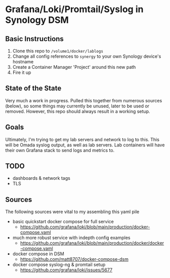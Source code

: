 # Grafana/Loki/Promtail/Syslog in Synology DSM

## Basic Instructions

1. Clone this repo to `/volume1/docker/lablogs`
1. Change all config references to `synergy` to your own Synology device's hostname
1. Create a Container Manager 'Project' around this new path
1. Fire it up

## State of the State

Very much a work in progress. Pulled this together from numerous sources (below), so some things may currently be unused, later to be used or removed. However, this repo should always result in a working setup.

## Goals

Ultimately, I'm trying to get my lab servers and network to log to this. This will be Omada syslog output, as well as lab servers. Lab containers will have their own Grafana stack to send logs and metrics to.

## TODO

* dashboards & network tags
* TLS

## Sources

The following sources were vital to my assembling this yaml pile

* basic quickstart docker compose for full service
  * https://github.com/grafana/loki/blob/main/production/docker-compose.yaml
* much more robust service with indepth config examples
  * https://github.com/grafana/loki/blob/main/production/docker/docker-compose.yaml
* docker compose in DSM
  * https://github.com/matt8707/docker-compose-dsm
* docker compose syslog-ng & promtail setup
  * https://github.com/grafana/loki/issues/5677
